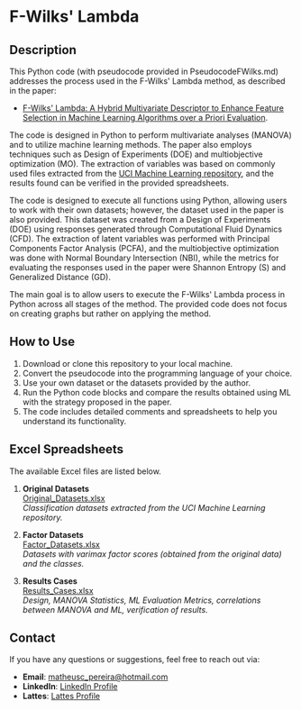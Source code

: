 # F-Wilks' Lambda

## Description

This Python code (with pseudocode provided in PseudocodeFWilks.md) addresses the process used in the F-Wilks' Lambda method, as described in the paper:
- [F-Wilks' Lambda: A Hybrid Multivariate Descriptor to Enhance Feature Selection in Machine Learning Algorithms over a Priori Evaluation](link).

The code is designed in Python to perform multivariate analyses (MANOVA) and to utilize machine learning methods. The paper also employs techniques such as Design of Experiments (DOE) and multiobjective optimization (MO). The extraction of variables was based on commonly used files extracted from the [UCI Machine Learning repository](https://archive.ics.uci.edu/), and the results found can be verified in the provided spreadsheets.

The code is designed to execute all functions using Python, allowing users to work with their own datasets; however, the dataset used in the paper is also provided. This dataset was created from a Design of Experiments (DOE) using responses generated through Computational Fluid Dynamics (CFD). The extraction of latent variables was performed with Principal Components Factor Analysis (PCFA), and the multiobjective optimization was done with Normal Boundary Intersection (NBI), while the metrics for evaluating the responses used in the paper were Shannon Entropy (S) and Generalized Distance (GD).

The main goal is to allow users to execute the F-Wilks' Lambda process in Python across all stages of the method. The provided code does not focus on creating graphs but rather on applying the method.

## How to Use

1. Download or clone this repository to your local machine.
2. Convert the pseudocode into the programming language of your choice.
3. Use your own dataset or the datasets provided by the author.
4. Run the Python code blocks and compare the results obtained using ML with the strategy proposed in the paper.
5. The code includes detailed comments and spreadsheets to help you understand its functionality.

## Excel Spreadsheets

The available Excel files are listed below.

1. **Original Datasets**  
   [Original_Datasets.xlsx](Original_Datasets.xlsx)  
   *Classification datasets extracted from the UCI Machine Learning repository.*

2. **Factor Datasets**  
   [Factor_Datasets.xlsx](Factor_Datasets.xlsx)  
   *Datasets with varimax factor scores (obtained from the original data) and the classes.*

3. **Results Cases**  
   [Results_Cases.xlsx](Results_Cases.xlsx)  
   *Design, MANOVA Statistics, ML Evaluation Metrics, correlations between MANOVA and ML, verification of results.*

## Contact

If you have any questions or suggestions, feel free to reach out via:

- **Email**: [matheusc_pereira@hotmail.com](mailto:matheusc_pereira@hotmail.com)
- **LinkedIn**: [LinkedIn Profile](https://www.linkedin.com/in/matheuscostapereira/)
- **Lattes**: [Lattes Profile](https://lattes.cnpq.br/7025666927284220)
